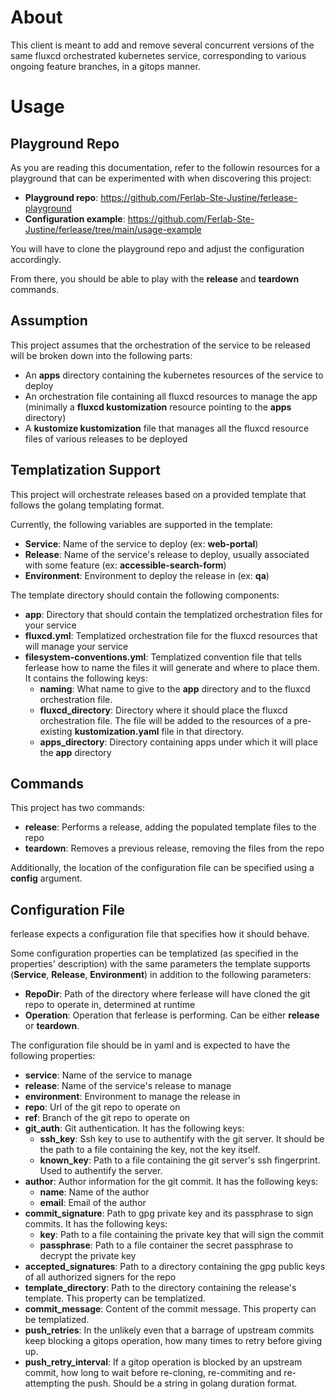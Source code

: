 # About

This client is meant to add and remove several concurrent versions of the same fluxcd orchestrated kubernetes service, corresponding to various ongoing feature branches, in a gitops manner.

# Usage

## Playground Repo

As you are reading this documentation, refer to the followin resources for a playground that can be experimented with when discovering this project:
- **Playground repo**: https://github.com/Ferlab-Ste-Justine/ferlease-playground
- **Configuration example**: https://github.com/Ferlab-Ste-Justine/ferlease/tree/main/usage-example

You will have to clone the playground repo and adjust the configuration accordingly.

From there, you should be able to play with the **release** and **teardown** commands.

## Assumption

This project assumes that the orchestration of the service to be released will be broken down into the following parts:
- An **apps** directory containing the kubernetes resources of the service to deploy
- An orchestration file containing all fluxcd resources to manage the app (minimally a **fluxcd kustomization** resource pointing to the **apps** directory)
- A **kustomize kustomization** file that manages all the fluxcd resource files of various releases to be deployed

## Templatization Support

This project will orchestrate releases based on a provided template that follows the golang templating format.

Currently, the following variables are supported in the template:
- **Service**: Name of the service to deploy (ex: **web-portal**)
- **Release**: Name of the service's release to deploy, usually associated with some feature (ex: **accessible-search-form**)
- **Environment**: Environment to deploy the release in (ex: **qa**)

The template directory should contain the following components:
- **app**: Directory that should contain the templatized orchestration files for your service
- **fluxcd.yml**: Templatized orchestration file for the fluxcd resources that will manage your service
- **filesystem-conventions.yml**: Templatized convention file that tells ferlease how to name the files it will generate and where to place them. It contains the following keys:
  - **naming**: What name to give to the **app** directory and to the fluxcd orchestration file.
  - **fluxcd_directory**: Directory where it should place the fluxcd orchestration file. The file will be added to the resources of a pre-existing **kustomization.yaml** file in that directory.
  - **apps_directory**: Directory containing apps under which it will place the **app** directory

## Commands

This project has two commands:
- **release**: Performs a release, adding the populated template files to the repo
- **teardown**: Removes a previous release, removing the files from the repo

Additionally, the location of the configuration file can be specified using a **config** argument.

## Configuration File

ferlease expects a configuration file that specifies how it should behave.

Some configuration properties can be templatized (as specified in the properties' description) with the same parameters the template supports (**Service**, **Release**, **Environment**) in addition to the following parameters:
- **RepoDir**: Path of the directory where ferlease will have cloned the git repo to operate in, determined at runtime
- **Operation**: Operation that ferlease is performing. Can be either **release** or **teardown**.

The configuration file should be in yaml and is expected to have the following properties:
- **service**: Name of the service to manage
- **release**: Name of the service's release to manage
- **environment**: Environment to manage the release in
- **repo**: Url of the git repo to operate on
- **ref**: Branch of the git repo to operate on
- **git_auth**: Git authentication. It has the following keys:
  - **ssh_key**: Ssh key to use to authentify with the git server. It should be the path to a file containing the key, not the key itself.
  - **known_key**: Path to a file containing the git server's ssh fingerprint. Used to authentify the server.
- **author**: Author information for the git commit. It has the following keys:
  - **name**: Name of the author
  - **email**: Email of the author
- **commit_signature**: Path to gpg private key and its passphrase to sign commits. It has the following keys:
  - **key**: Path to a file containing the private key that will sign the commit
  - **passphrase**: Path to a file container the secret passphrase to decrypt the private key
- **accepted_signatures**: Path to a directory containing the gpg public keys of all authorized signers for the repo
- **template_directory**: Path to the directory containing the release's template. This property can be templatized.
- **commit_message**: Content of the commit message. This property can be templatized.
- **push_retries**: In the unlikely even that a barrage of upstream commits keep blocking a gitops operation, how many times to retry before giving up.
- **push_retry_interval**: If a gitop operation is blocked by an upstream commit, how long to wait before re-cloning, re-commiting and re-attempting the push. Should be a string in golang duration format.